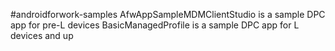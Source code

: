 #androidforwork-samples
AfwAppSampleMDMClientStudio is a sample DPC app for pre-L devices
BasicManagedProfile is a sample DPC app for L devices and up
